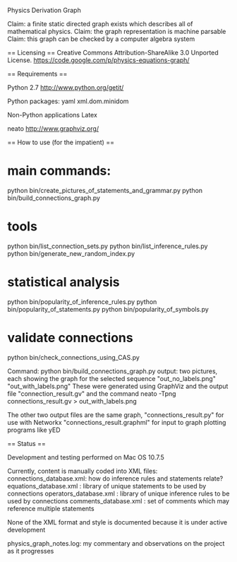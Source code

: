 
Physics Derivation Graph

Claim: a finite static directed graph exists which describes all of mathematical physics. 
Claim: the graph representation is machine parsable
Claim: this graph can be checked by a computer algebra system

== Licensing ==
Creative Commons Attribution-ShareAlike 3.0 Unported License.
https://code.google.com/p/physics-equations-graph/

== Requirements ==

Python 2.7
http://www.python.org/getit/

Python packages: 
yaml
xml.dom.minidom

Non-Python applications
Latex

neato
http://www.graphviz.org/

== How to use (for the impatient) ==

# main commands:
python bin/create_pictures_of_statements_and_grammar.py
python bin/build_connections_graph.py

# tools
python bin/list_connection_sets.py
python bin/list_inference_rules.py
python bin/generate_new_random_index.py

# statistical analysis
python bin/popularity_of_inference_rules.py
python bin/popularity_of_statements.py
python bin/popularity_of_symbols.py

# validate connections
python bin/check_connections_using_CAS.py



Command:
python bin/build_connections_graph.py
output: 
two pictures, each showing the graph for the selected sequence
"out_no_labels.png"
"out_with_labels.png"
These were generated using GraphViz and the output file
"connection_result.gv"
and the command 
neato -Tpng connections_result.gv > out_with_labels.png

The other two output files are the same graph,
"connections_result.py"
for use with Networkx
"connections_result.graphml"
for input to graph plotting programs like yED


== Status ==

Development and testing performed on Mac OS 10.7.5

Currently, content is manually coded into XML files:
connections_database.xml: how do inference rules and statements relate?
equations_database.xml  : library of unique statements to be used by connections
operators_database.xml  : library of unique inference rules to be used by connections
comments_database.xml   : set of comments which may reference multiple statements

None of the XML format and style is documented because it is under active development

physics_graph_notes.log: my commentary and observations on the project as it progresses

